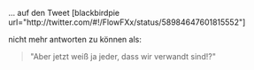 <html><body><p>... auf den Tweet
[blackbirdpie url="http://twitter.com/#!/FlowFXx/status/58984647601815552"]

nicht mehr antworten zu können als:

</p><blockquote>"Aber jetzt weiß ja jeder, dass wir verwandt sind!?"</blockquote></body></html>